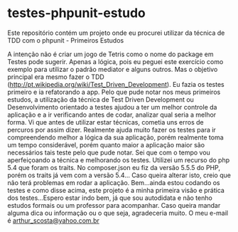 testes-phpunit-estudo
=====================

Este repositório contém um projeto onde eu procurei utilizar da técnica de TDD com o phpunit - Primeiros Estudos

A intenção não é criar um jogo de Tetris como o nome do package em Testes pode sugerir. Apenas a lógica, pois eu peguei este exercício como exemplo para utilizar o padrão mediator e alguns outros. Mas o objetivo principal era mesmo fazer o TDD (http://pt.wikipedia.org/wiki/Test_Driven_Development). Eu fazia os testes primeiro e ia refatorando a app. Pelo que pude notar nos meus primeiros estudos, a utilização da técnica de Test Driven Development ou Desenvolvimento orientado a testes ajudou a ter um melhor controle da aplicação e a ir verificando antes de codar, analizar qual seria a melhor forma. Vi que antes de utilizar estar técnicas, cometia uns erros de percuros por assim dizer. Realmente ajuda muito fazer os testes para ir compreendendo melhor a lógica da sua aplicação, porém realmente toma um tempo considerável, porém quanto maior a aplicação maior são necessários tais teste pelo que pude notar. Sei que com o tempo vou aperfeiçoando a técnica e melhorando os testes. Utilizei um recurso do php 5.4 que foram os traits. No composer.json eu fiz da versão 5.5.5 do PHP, porém os traits já vem com a versão 5.4... Caso queira alterar isto, creio que não terá problemas em rodar a aplicação. Bem...ainda estou codando os testes e como disse acima, este projeto é a minha primeira visão e prática dos testes...Espero estar indo bem, já que sou autodidata e não tenho estudos formais ou um professor para acompanhar. Caso queira mandar alguma dica ou informação ou o que seja, agradeceria muito.
O meu e-mail é arthur_scosta@yahoo.com.br